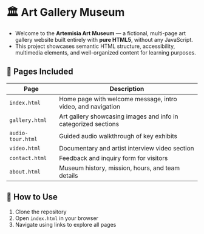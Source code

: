 # 🏛️ Art Gallery Museum

- Welcome to the **Artemisia Art Museum** — a fictional, multi-page art gallery website built entirely with **pure HTML5**, without any JavaScript.
- This project showcases semantic HTML structure, accessibility, multimedia elements, and well-organized content for learning purposes.


## 🧩 Pages Included

| Page | Description |
|------|-------------|
| `index.html` | Home page with welcome message, intro video, and navigation |
| `gallery.html` | Art gallery showcasing images and info in categorized sections |
| `audio-tour.html` | Guided audio walkthrough of key exhibits |
| `video.html` | Documentary and artist interview video section |
| `contact.html` | Feedback and inquiry form for visitors |
| `about.html` | Museum history, mission, hours, and team details |



## 🚀 How to Use

1. Clone  the repository
2. Open `index.html` in your browser
3. Navigate using links to explore all pages
